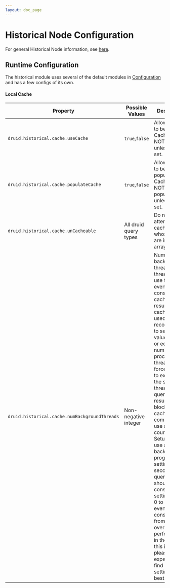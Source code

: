 ```yaml
---
layout: doc_page
---
```

Historical Node Configuration
=============================
For general Historical Node information, see [here](Historical.html).


Runtime Configuration
---------------------

The historical module uses several of the default modules in [Configuration](Configuration.html) and has a few configs of its own.

#### Local Cache

|Property|Possible Values|Description|Default|
|--------|---------------|-----------|-------|
|`druid.historical.cache.useCache`|`true`,`false`|Allow cache to be used. Cache will NOT be used unless this is set.|`false`|
|`druid.historical.cache.populateCache`|`true`,`false`|Allow cache to be populated. Cache will NOT be populated unless this is set.|`false`|
|`druid.historical.cache.unCacheable`|All druid query types|Do not attempt to cache queries whose types are in this array|`["groupBy","select"]`|
|`druid.historical.cache.numBackgroundThreads`|Non-negative integer|Number of background threads in the thread pool to use for eventual-consistency caching results if caching is used. It is recommended to set this value greater or equal to the number of processing threads. To force caching to execute in the same thread as the query (query results are blocked on caching completion), use a thread count of 0. Setups who use a Druid backend in programatic settings (sub-second re-querying) should consider setting this to 0 to prevent eventual consistency from biting overall performance in the ass. If this is you, please experiment to find out what setting works best.|`0`|

